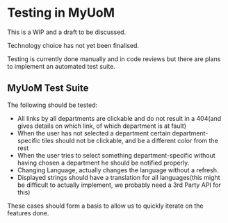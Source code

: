 # Testing in MyUoM

This is a WIP and a draft to be discussed.

Technology choice has not yet been finalised.

Testing is currently done manually and in code reviews but there are plans to implement an automated test suite.

## MyUoM Test Suite

The following should be tested:

-   All links by all departments are clickable and do not result in a 404(and gives details on which link, of which department is at fault)
-   When the user has not selected a department certain department-specific tiles should not be clickable, and be a different color from the rest
-   When the user tries to select something department-specific without having chosen a department he should be notified properly.
-   Changing Language, actually changes the language without a refresh.
-   Displayed strings should have a translation for all languages(this might be difficult to actually implement, we probably need a 3rd Party API for this)

These cases should form a basis to allow us to quickly iterate on the features done.
